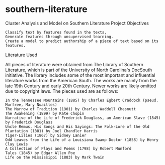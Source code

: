 # southern-literature

Cluster Analysis and Model on Southern Literature
Project Objectives

    Classify text by features found in the texts.
    Generate features through unsupervised learning.
    Create a model to predict authorship of a piece of text based on its features.

Literature Used

All pieces of literature were obtained from The Library of Southern Literature, which is part of the University of North Carolina's DocSouth initiative. The library includes some of the most important and influential literature works from the American South. The works are mainly from the late 19th Century and early 20th Century. Newer works are likely omitted due to copyright laws. The pieces used are as follows:

    In the Tennessee Mountains (1885) by Charles Egbert Craddock (pseud. Murfree, Mary Noailles)
    The Marrow of Tradition (1901) by Charles Waddell Chesnutt
    The Awakening (1899) by Kate Chopin
    Narrative of the Life of Frederick Douglass, an American Slave (1845) by Frederick Douglass
    Uncle Remus, His Songs and His Sayings: The Folk-Lore of the Old Plantation (1881) by Joel Chandler Harris
    Tiger-Lilies (1867) by Sidney Lanier
    Odd Leaves from the Life of a Louisiana Swamp Doctor (1858) by Henry Clay Lewis
    A Collection of Plays and Poems (1798) by Robert Munford
    Tales (1845) by Edgar Allen Poe
    Life on the Mississippi (1883) by Mark Twain

